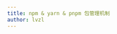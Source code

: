 ```yaml
---
title: npm & yarn & pnpm 包管理机制
author: lvzl
---
```


<script setup>
  import XmindViewer from '@/XmindViewer'
</script>

<XmindViewer url="https://mp-780ec593-98c3-47c6-9328-1690ac79007b.cdn.bspapp.com/xmind/npm-yarn-pnpm.xmind"/>
